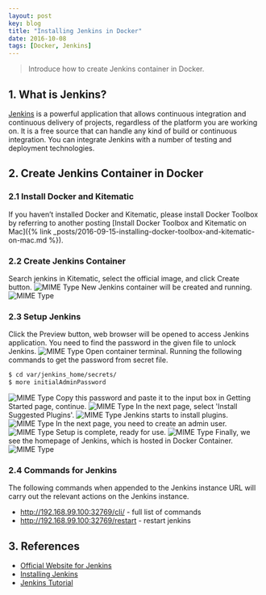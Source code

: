 ```yaml
---
layout: post
key: blog
title: "Installing Jenkins in Docker"
date: 2016-10-08
tags: [Docker, Jenkins]
---
```


> Introduce how to create Jenkins container in Docker.

## 1. What is Jenkins?
[Jenkins](https://jenkins.io/index.html) is a powerful application that allows continuous integration and continuous delivery of projects, regardless of the platform you are working on. It is a free source that can handle any kind of build or continuous integration. You can integrate Jenkins with a number of testing and deployment technologies.

## 2. Create Jenkins Container in Docker
### 2.1 Install Docker and Kitematic
If you haven’t installed Docker and Kitematic, please install Docker Toolbox by referring to another posting [Install Docker Toolbox and Kitematic on Mac]({% link _posts/2016-09-15-installing-docker-toolbox-and-kitematic-on-mac.md %}).
### 2.2 Create Jenkins Container
Search jenkins in Kitematic, select the official image, and click Create button.
![MIME Type](/public/pics/2016-10-08/dockersearch.png)
New Jenkins container will be created and running.
![MIME Type](/public/pics/2016-10-08/dockerkitematic.png)
### 2.3 Setup Jenkins
Click the Preview button, web browser will be opened to access Jenkins application. You need to find the password in the given file to unlock Jenkins.
![MIME Type](/public/pics/2016-10-08/dockerunlock.png)
Open container terminal. Running the following commands to get the password from secret file.
```sh
$ cd var/jenkins_home/secrets/
$ more initialAdminPassword
```
![MIME Type](/public/pics/2016-10-08/dockerpassword.png)
Copy this password and paste it to the input box in Getting Started page, continue.
![MIME Type](/public/pics/2016-10-08/dockersetpassword.png)
In the next page, select 'Install Suggested Plugins'.
![MIME Type](/public/pics/2016-10-08/dockerplugin.png)
Jenkins starts to install plugins.
![MIME Type](/public/pics/2016-10-08/dockerinstallplugin.png)
In the next page, you need to create an admin user.
![MIME Type](/public/pics/2016-10-08/dockercreateuser.png)
Setup is complete, ready for use.
![MIME Type](/public/pics/2016-10-08/dockerready.png)
Finally, we see the homepage of Jenkins, which is hosted in Docker Container.
![MIME Type](/public/pics/2016-10-08/dockerhomepage.png)

### 2.4 Commands for Jenkins
The following commands when appended to the Jenkins instance URL will carry out the relevant actions on the Jenkins instance.
* http://192.168.99.100:32769/cli/ - full list of commands
* http://192.168.99.100:32769/restart - restart jenkins

## 3. References
* [Official Website for Jenkins](https://jenkins.io/index.html)
* [Installing Jenkins](https://jenkins.io/doc/book/getting-started/installing/)
* [Jenkins Tutorial](https://www.tutorialspoint.com/jenkins/index.htm)
